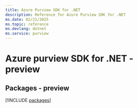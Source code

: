 ```yaml
---
title: Azure Purview SDK for .NET
description: Reference for Azure Purview SDK for .NET
ms.date: 02/21/2025
ms.topic: reference
ms.devlang: dotnet
ms.service: purview
---
```

# Azure purview SDK for .NET - preview
## Packages - preview
[!INCLUDE [packages](purview-index.md)]
